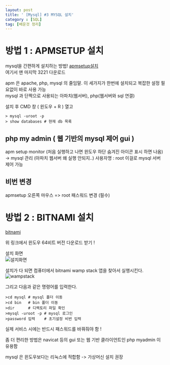 ```yaml
---
layout: post
title: ' [Mysql] #3 MYSQL 설치'
category : [SQL]
tag: [배운것 정리]
---
```


# 방법 1 : APMSETUP 설치 

mysql을 간편하게 설치하는 방법!
[apmsetup설치](http://kldp.net/apmsetup/release/)    
여기서 맨 마지막 3221 다운로드
    
apm 은 apache, php, mysql 의 줄임말. 이 세가지가 한번에 설치되고 복잡한 설정 필요없이 바로 사용 가능      
mysql 과 단짝으로 사용되는 아파치(웹서버), php(웹서버와 sql 연결)    

설치 후 CMD 창 ( 윈도우 + R ) 열고 

```
> mysql -uroot -p 
> show databases # 현재 db 목록
```

## php my admin ( 웹 기반의 mysql 제어 gui )

apm setup monitor (처음 실행하고 나면 윈도우 하단 숨겨진 아이콘 표시 하면 나옴) -> mysql 관리 
(아파치 웹서버 왜 실행 안되지..)
사용자명 : root
이걸로 mysql 서버 제어 가능 

## 비번 변경 

apmsetup 오른쪽 마우스 => root 패스워드 변경 (필수)


# 방법 2 : BITNAMI 설치

[bitnami](https://bitnami.com/download/files/stacks/wampstack/7.3.15-2/bitnami-wampstack-7.3.15-2-windows-x64-installer.exe?with_popup_signin=1)
    
위 링크에서 윈도우 64비트 버전 다운로드 받기 !            
 
설치 화면         
![설치화면](https://drive.google.com/uc?id=17Lk_LkX7TXzcYcdmfORKWUQ5RdEZDPCB)


설치가 다 되면 컴퓨터에서 bitnami wamp stack 앱을 찾아서 실행시킨다.
![wampstack](https://drive.google.com/uc?id=1NQCd-CDlf3KgDw7xzNrOJoN1IBeQ5rGr)

그리고 다음과 같은 명령어를 입력한다.

```
>cd mysql # mysql 폴더 이동
>cd bin   # bin 폴더 이동
>dir      # 디렉토리 파일 확인 
>mysql -uroot -p # mysql 로그인
>password 입력    # 초기설정 비번 입력
```
실제 서비스 시에는 반드시 패스워드를 바꿔줘야 함 !

좀 더 편리한 방법은 navicat 등의 gui 또는 웹 기반 클라이언트인 php myadmin 이 유용함    

mysql 은 윈도우보다는 리눅스에 적합함 -> 가상머신 설치 권장 






